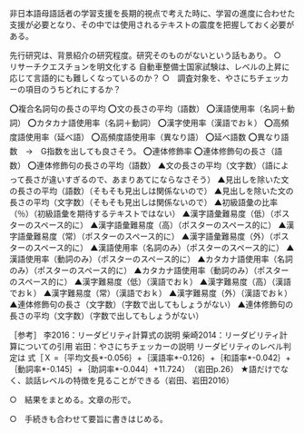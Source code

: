 非日本語母語話者の学習支援を長期的視点で考えた時に、学習の進度に合わせた支援が必要となり、その中では使用されるテキストの震度を把握しておく必要がある。

先行研究は、背景紹介の研究程度。研究そのものがないという話もあり。
○　リサーチクエスチョンを明文化する
自動車整備士国家試験は、レベルの上昇に応じて言語的にも難しくなっているのか？
○　調査対象を、やさにちチェッカーの項目のうちどれにするか？


⭕️複合名詞句の長さの平均
⭕️文の長さの平均（語数）
⭕️漢語使用率（名詞＋動詞）
⭕️カタカナ語使用率（名詞＋動詞）
⭕️漢字使用率（漢語でおｋ）
⭕️高頻度語使用率（延べ語）
⭕️高頻度語使用率（異なり語）
⭕️延べ語数
⭕️異なり語数　→　G指数を出しても良さそう。
⭕️連体修飾率
⭕️連体修飾句の長さ（語数）
⭕️連体修飾句の長さの平均（語数）
▲文の長さの平均（文字数）（語によって長さが違いすぎるので、あまりあてにならなさそう）
▲見出しを除いた文の長さの平均（語数）（そもそも見出しは関係ないので）
▲見出しを除いた文の長さの平均（文字数）（そもそも見出しは関係ないので）
▲初級語彙の比率（％）（初級語彙を期待するテキストではない）
▲漢字語彙難易度（低）（ポスターのスペース的に）
▲漢字語彙難易度（高）（ポスターのスペース的に）
▲漢字語彙難易度（常）（ポスターのスペース的に）
▲漢字語彙難易度（外）（ポスターのスペース的に）
▲漢語使用率（名詞のみ）（ポスターのスペース的に）
▲漢語使用率（動詞のみ）（ポスターのスペース的に）
▲カタカナ語使用率（名詞のみ）（ポスターのスペース的に）
▲カタカナ語使用率（動詞のみ）（ポスターのスペース的に）
▲漢字難易度（低）（漢語でおｋ）
▲漢字難易度（高）（漢語でおｋ）
▲漢字難易度（常）（漢語でおｋ）
▲漢字難易度（外）（漢語でおｋ）
▲連体修飾句の長さ（文字数）（字数で出してもしょうがない）
▲連体修飾句の長さの平均（文字数）（字数で出してもしょうがない）

［参考］
李2016：リーダビリティ計算式の説明
柴崎2014：リーダビリティ計算についての引用
岩田：やさにちチェッカーの説明
	リーダビリティのレベル判定は
	式［Ｘ =｛平均文長*-0.056｝+｛漢語率*-0.126｝+｛和語率*-0.042｝+｛動詞率*-0.145｝+｛助詞率*-0.044｝+11.724）　（岩田p.26）
★語だけでなく、談話レベルの特徴を見ることができる（岩田、岩田2016）


○　結果をまとめる。文章の形で。

○　手続きも合わせて要旨に書きはじめる。

